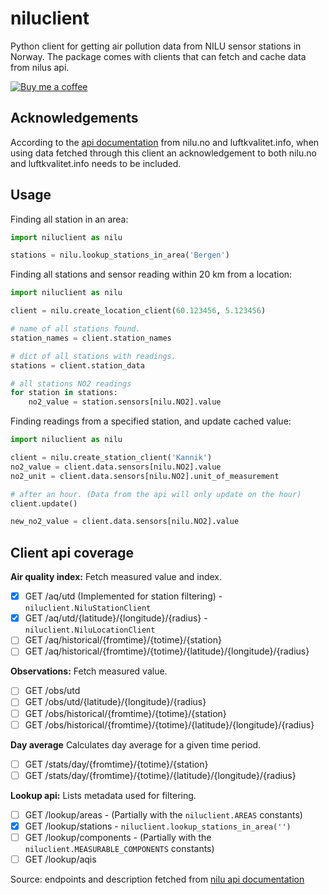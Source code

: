 # niluclient
Python client for getting air pollution data from NILU sensor stations in Norway.
The package comes with clients that can fetch and cache data from nilus api. 

[![Buy me a coffee][buymeacoffee-shield]][buymeacoffee]


## Acknowledgements
According to the [api documentation][api-nilu-no] from nilu.no and luftkvalitet.info, 
when using data fetched through this client an acknowledgement to both 
nilu.no and luftkvalitet.info needs to be included. 

## Usage

Finding all station in an area:
```python
import niluclient as nilu

stations = nilu.lookup_stations_in_area('Bergen')
```

Finding all stations and sensor reading within 20 km from a location:
```python
import niluclient as nilu

client = nilu.create_location_client(60.123456, 5.123456)

# name of all stations found.
station_names = client.station_names

# dict of all stations with readings.
stations = client.station_data

# all stations NO2 readings
for station in stations:
    no2_value = station.sensors[nilu.NO2].value

```

Finding readings from a specified station, and update cached value:
````python
import niluclient as nilu

client = nilu.create_station_client('Kannik')
no2_value = client.data.sensors[nilu.NO2].value
no2_unit = client.data.sensors[nilu.NO2].unit_of_measurement

# after an hour. (Data from the api will only update on the hour) 
client.update()

new_no2_value = client.data.sensors[nilu.NO2].value

````

## Client api coverage

**Air quality index:**
Fetch measured value and index.
- [x] GET /aq/utd (Implemented for station filtering) - `niluclient.NiluStationClient`
- [x] GET /aq/utd/{latitude}/{longitude}/{radius} - `niluclient.NiluLocationClient`
- [ ] GET /aq/historical/{fromtime}/{totime}/{station}
- [ ] GET /aq/historical/{fromtime}/{totime}/{latitude}/{longitude}/{radius}

**Observations:** 
Fetch measured value.
- [ ] GET /obs/utd
- [ ] GET /obs/utd/{latitude}/{longitude}/{radius}
- [ ] GET /obs/historical/{fromtime}/{totime}/{station}
- [ ] GET /obs/historical/{fromtime}/{totime}/{latitude}/{longitude}/{radius}

**Day average**
Calculates day average for a given time period.
- [ ] GET /stats/day/{fromtime}/{totime}/{station}
- [ ] GET /stats/day/{fromtime}/{totime}/{latitude}/{longitude}/{radius}

**Lookup api:**
Lists metadata used for filtering.
- [ ] GET /lookup/areas - (Partially with the `niluclient.AREAS` constants)
- [x] GET /lookup/stations - `niluclient.lookup_stations_in_area('')`
- [ ] GET /lookup/components - (Partially with the `niluclient.MEASURABLE_COMPONENTS` constants)
- [ ] GET /lookup/aqis
 
Source: endpoints and description fetched from [nilu api documentation][api-nilu-no]

[api-nilu-no]: https://api.nilu.no/docs/
[buymeacoffee-shield]: https://www.buymeacoffee.com/assets/img/guidelines/download-assets-sm-2.svg
[buymeacoffee]: https://www.buymeacoffee.com/heine